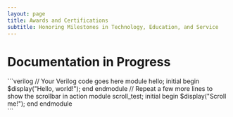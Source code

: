 ```yaml
---
layout: page
title: Awards and Certifications
subtitle: Honoring Milestones in Technology, Education, and Service
---
```


# Documentation in Progress

<div style="max-height: 200px; overflow-y: auto;">
  ```verilog
  // Your Verilog code goes here
  module hello;
    initial begin
      $display("Hello, world!");
    end
  endmodule
  // Repeat a few more lines to show the scrollbar in action
  module scroll_test;
    initial begin
      $display("Scroll me!");
    end
  endmodule
</div>
```
